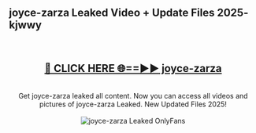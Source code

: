 <h2>joyce-zarza Leaked Video + Update Files 2025- kjwwy</h2>
<br>
<div align="center">
<h2><a href="https://libra.edu.pl?joyce-zarza" rel="nofollow">🔴 CLICK HERE 🌐==►► joyce-zarza</a></h2>
<br>
Get joyce-zarza leaked all content. Now you can access all videos and pictures of joyce-zarza Leaked. New Updated Files 2025!
<br>
<br>
<a href="https://libra.edu.pl?joyce-zarza" rel="nofollow" data-target="animated-image.originalLink"><img src="https://i.ibb.co.com/WyWwxjT/player-gif2.gif" alt="joyce-zarza Leaked OnlyFans" style="max-width: 100%; display: inline-block;" data-target="animated-image.originalImage"></a>
</div>
<br>